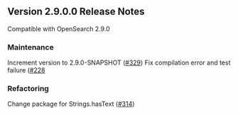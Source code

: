 ## Version 2.9.0.0 Release Notes

Compatible with OpenSearch 2.9.0

### Maintenance
Increment version to 2.9.0-SNAPSHOT ([#329](https://github.com/opensearch-project/geospatial/pull/329))
Fix compilation error and test failure ([#228](https://github.com/opensearch-project/geospatial/pull/228)

### Refactoring
Change package for Strings.hasText ([#314](https://github.com/opensearch-project/geospatial/pull/314))
